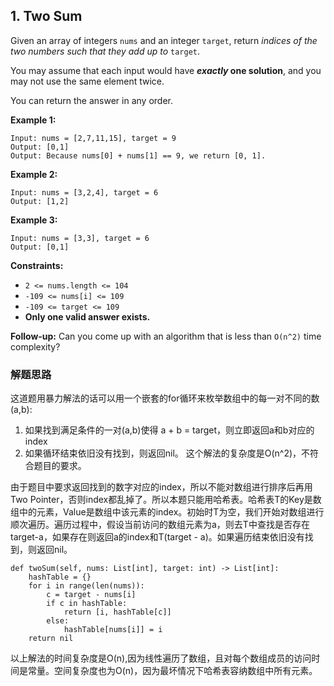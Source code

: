 ## 1. Two Sum

Given an array of integers `nums` and an integer `target`, return _indices of the two numbers such that they add up to_ `target`.

You may assume that each input would have **_exactly_ one solution**, and you may not use the same element twice.

You can return the answer in any order.

 

**Example 1:**
```
Input: nums = [2,7,11,15], target = 9
Output: [0,1]
Output: Because nums[0] + nums[1] == 9, we return [0, 1].
```

**Example 2:**
```
Input: nums = [3,2,4], target = 6
Output: [1,2]
```

**Example 3:**
```
Input: nums = [3,3], target = 6
Output: [0,1]
``` 

**Constraints:**

- `2 <= nums.length <= 104`
- `-109 <= nums[i] <= 109`
- `-109 <= target <= 109`
- **Only one valid answer exists.**
 

**Follow-up:** Can you come up with an algorithm that is less than `O(n^2)` time complexity?

### 解题思路
这道题用暴力解法的话可以用一个嵌套的for循环来枚举数组中的每一对不同的数(a,b):
1. 如果找到满足条件的一对(a,b)使得 a + b = target，则立即返回a和b对应的index
2. 如果循环结束依旧没有找到，则返回nil。
这个解法的复杂度是O(n^2)，不符合题目的要求。

由于题目中要求返回找到的数字对应的index，所以不能对数组进行排序后再用Two Pointer，否则index都乱掉了。所以本题只能用哈希表。哈希表T的Key是数组中的元素，Value是数组中该元素的index。初始时T为空，我们开始对数组进行顺次遍历。遍历过程中，假设当前访问的数组元素为a，则去T中查找是否存在target-a，如果存在则返回a的index和T(target - a)。如果遍历结束依旧没有找到，则返回nil。
```
def twoSum(self, nums: List[int], target: int) -> List[int]:
    hashTable = {}
    for i in range(len(nums)):
        c = target - nums[i]
        if c in hashTable:
            return [i, hashTable[c]]
        else:
            hashTable[nums[i]] = i
    return nil
```
以上解法的时间复杂度是O(n),因为线性遍历了数组，且对每个数组成员的访问时间是常量。空间复杂度也为O(n)，因为最坏情况下哈希表容纳数组中所有元素。










